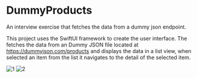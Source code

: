 # DummyProducts
An interview exercise that fetches the data from a dummy json endpoint.

This project uses the SwiftUI framework to create the user interface.
The fetches the data from an Dummy JSON file located at https://dummyjson.com/products and displays the data in a list view, when selected an item from the list it navigates to the detail of the selected item.

![ 1](https://github.com/iomarx/DummyProducts/assets/13593231/4b45ce13-1660-40c2-b47e-5dedc7febead)
![2](https://github.com/iomarx/DummyProducts/assets/13593231/42f41825-dabf-4277-a4db-e44698e30e64)
